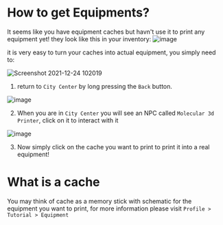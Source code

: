 # How to get Equipments?

It seems like you have equipment caches but havn't use it to print any equipment yet!
they look like this in your inventory: 
![image](https://user-images.githubusercontent.com/18545294/147308888-70f5d24b-258c-429b-8daa-7a1fa7822d0a.png)

it is very easy to turn your caches into actual equipment, you simply need to:

![Screenshot 2021-12-24 102019](https://user-images.githubusercontent.com/18545294/147307871-bb6a8ab2-bd0f-48d2-a4b7-99efaceafcbf.png)

1. return to `City Center` by long pressing the `Back` button.

![image](https://user-images.githubusercontent.com/18545294/147307934-cc5cc6f0-5107-48a9-912b-07e4c4a02755.png)

2. When you are in `City Center` you will see an NPC called `Molecular 3d Printer`, click on it to interact with it 

![image](https://user-images.githubusercontent.com/18545294/147308950-d5e10150-6abd-4e46-b2c3-f2c448f9af37.png)

3. Now simply click on the cache you want to print to print it into a real equipment!

# What is a cache
You may think of cache as a memory stick with schematic for the equipment you want to print, 
for more information please visit `Profile > Tutorial > Equipment`

